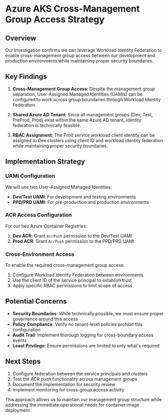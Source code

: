 # Azure AKS Cross-Management Group Access Strategy

## Overview

Our investigation confirms we can leverage Workload Identity Federation to enable cross-management group access between our development and production environments while maintaining proper security boundaries.

## Key Findings

1. **Cross-Management Group Access**: Despite the management group separation, User-Assigned Managed Identities (UAMIs) can be configured to work across group boundaries through Workload Identity Federation.

2. **Shared Azure AD Tenant**: Since all management groups (Dev, Test, PreProd, Prod) exist within the same Azure AD tenant, identity federation is technically feasible.

3. **RBAC Assignment**: The Prod service workload client identity can be assigned to Dev clusters using client ID and workload identity federation while maintaining proper security boundaries.

## Implementation Strategy

### UAMI Configuration

We will use two User-Assigned Managed Identities:
- **Dev/Test UAMI**: For development and testing environments
- **PPD/PRD UAMI**: For pre-production and production environments

### ACR Access Configuration

For our two Azure Container Registries:
1. **Dev ACR**: Grant `AcrPush` permission to the Dev/Test UAMI
2. **Prod ACR**: Grant `AcrPush` permission to the PPD/PRD UAMI

### Cross-Environment Access

To enable the required cross-management group access:

1. Configure Workload Identity Federation between environments
2. Use the client ID of the service principal to establish trust
3. Apply specific RBAC permissions to limit scope of access

## Potential Concerns

- **Security Boundaries**: While technically possible, we must ensure proper governance around this access
- **Policy Compliance**: Verify no tenant-level policies prohibit this configuration
- **Audit Trail**: Implement thorough logging for cross-boundary access events
- **Least Privilege**: Ensure permissions are limited to only what's required

## Next Steps

1. Configure federation between the service principals and clusters
2. Test the ACR push functionality across management groups
3. Document the implementation for security review
4. Implement monitoring for cross-group access activity

This approach allows us to maintain our management group structure while addressing the immediate operational needs for container image deployment.